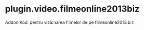 plugin.video.filmeonline2013biz
==================

Addon Kodi pentru vizionarea filmelor de pe filmeonline2013.biz

